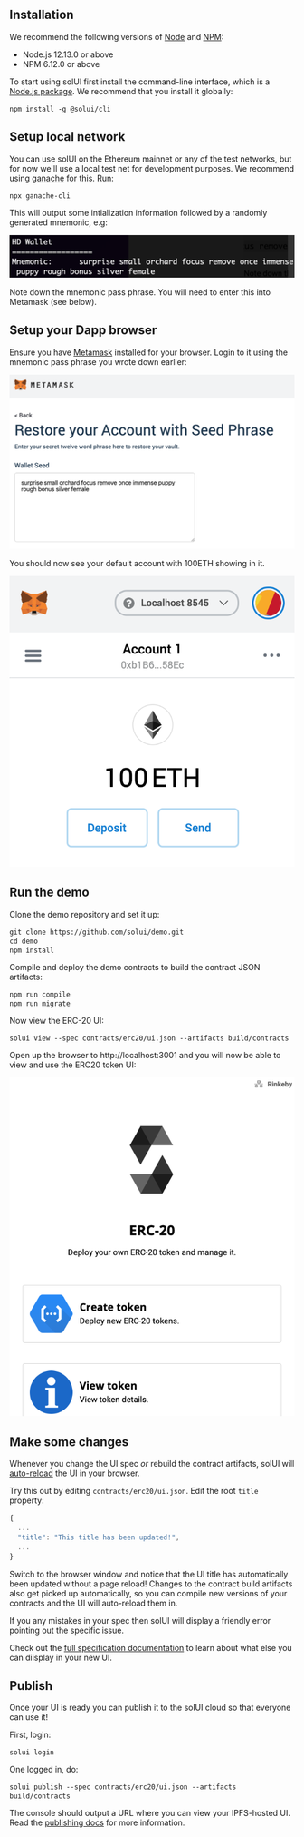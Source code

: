 ## Installation

We recommend the following versions of [Node](https://nodejs.org/) and [NPM](https://www.npmjs.com/):

* Node.js 12.13.0 or above
* NPM 6.12.0 or above

To start using solUI first install the command-line interface, which is a
[Node.js package](https://www.npmjs.com/package/@solui/cli). We recommend that you install it globally:

```shell
npm install -g @solui/cli
```

## Setup local network

You can use solUI on the Ethereum mainnet or any of the test networks, but for
now we'll use a local test net for development purposes. We recommend
using [ganache](https://www.trufflesuite.com/ganache) for this. Run:

```shell
npx ganache-cli
```

This will output some intialization information followed by a randomly generated
mnemonic, e.g:

![Ganache mnemonic](../images/GanacheMnemonic.png)

Note down the mnemonic pass phrase. You will need to enter this into Metamask (see below).

## Setup your Dapp browser

Ensure you have [Metamask](https://metamask.io/) installed for your browser. Login
to it using the mnemonic pass phrase you wrote down earlier:

![Metamask login](../images/MetamaskSeedPhrase.png)

You should now see your default account with 100ETH showing in it.

![Metamask balance](../images/MetamaskBalance.png)

## Run the demo

Clone the demo repository and set it up:

```shell
git clone https://github.com/solui/demo.git
cd demo
npm install
```

Compile and deploy the demo contracts to build the contract JSON artifacts:

```shell
npm run compile
npm run migrate
```

Now view the ERC-20 UI:

```
solui view --spec contracts/erc20/ui.json --artifacts build/contracts
```

Open up the browser to http://localhost:3001 and you will now be able to view
and use the ERC20 token UI:

![Demo UI](../images/DemoUi.png)

## Make some changes

Whenever you change the UI spec _or_ rebuild the contract artifacts, solUI will
[auto-reload](https://webpack.js.org/concepts/hot-module-replacement/) the UI in your browser.

Try this out by editing `contracts/erc20/ui.json`. Edit the root `title`
property:

```js
{
  ...
  "title": "This title has been updated!",
  ...
}
```

Switch to the browser window and notice that the UI title has automatically been updated without a
page reload! Changes to the contract build artifacts also get picked up automatically, so you can
compile new versions of your contracts and the UI will auto-reload them in.

If you any mistakes in your spec then solUI will display a friendly error
pointing out the specific issue.

Check out the [full specification documentation](../Specification) to learn about
what else you can diisplay in your new UI.


## Publish

Once your UI is ready you can publish it to the solUI cloud so that everyone can
use it!

First, login:

```shell
solui login
```

One logged in, do:

```shell
solui publish --spec contracts/erc20/ui.json --artifacts build/contracts
```

The console should output a URL where you can view your IPFS-hosted UI. Read the
[publishing docs](../../Publishing/Overview) for more information.